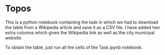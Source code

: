 # Topos
<p>This is a python notebook containing the task in which we had to download the table from a Wikipedia article and save it as a CSV file. I have added two extra columns which gives the Wikipedia link as well as the city municipal website.</p>
  <p>To obtain the table, just run all the cells of the Task.ipynb notebook.</p>
